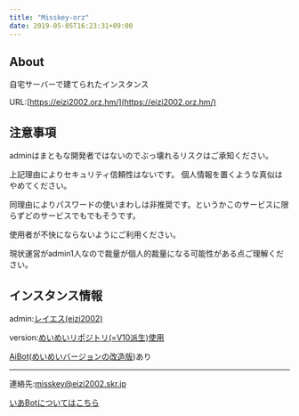 ```yaml
---
title: "Misskey-orz"
date: 2019-05-05T16:23:31+09:00
---
```

## About
自宅サーバーで建てられたインスタンス

URL:[https://eizi2002.orz.hm/](https://eizi2002.orz.hm/)

## 注意事項

adminはまともな開発者ではないのでぶっ壊れるリスクはご承知ください。

上記理由によりセキュリティ信頼性はないです。
個人情報を置くような真似はやめてください。

同理由によりパスワードの使いまわしは非推奨です。というかこのサービスに限らずどのサービスでもでもそうです。

使用者が不快にならないようにご利用ください。

現状運営がadmin1人なので裁量が個人的裁量になる可能性がある点ご理解ください。

## インスタンス情報
admin:[レイエス(eizi2002)](https://eizi2002.orz.hm/@eizi2002)

version:[めいめいリポジトリ(=V10派生)使用](https://github.com/mei23/misskey/)

[AiBot](https://eizi2002.orz.hm/@ia)([めいめいバージョンの改造版](https://github.com/eizi2002/ai))あり

---

連絡先:misskey@eizi2002.skr.jp

[いあBotについてはこちら](/ia)